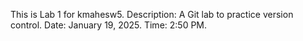 This is Lab 1 for kmahesw5. Description: A Git lab to practice version control. Date: January 19, 2025. Time: 2:50 PM.
